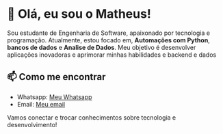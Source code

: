 # 👋 Olá, eu sou o Matheus!

Sou estudante de Engenharia de Software, apaixonado por tecnologia e programação. Atualmente, estou focado em, **Automações com Python**, **bancos de dados** e **Analise de Dados**. Meu objetivo é desenvolver aplicações inovadoras e aprimorar minhas habilidades e backend e dados

<!-- Adicione mais projetos conforme necessário -->

## 📫 Como me encontrar

- Whatsapp: [Meu Whatsapp](https://wa.me/5591999175479?text=)
- Email: [Meu email](mailto:matheusrodriguesfilho.91@gmail.com)

Vamos conectar e trocar conhecimentos sobre tecnologia e desenvolvimento!
